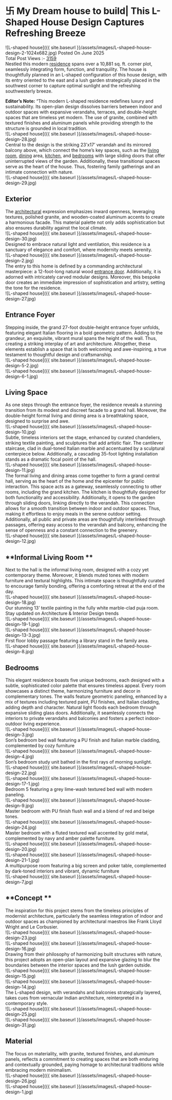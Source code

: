 # 卐 My Dream house to build| This L-Shaped House Design Captures Refreshing Breeze



  
  
![L-shaped house]({{ site.baseurl }}/assets/images/L-shaped-house-design-2-1024x682.jpg)
Posted On June 2025  
Total Post Views :- <ins>3159</ins>  
Nestled this modern [residence](https://thearchitectsdiary.com/?s=+residence) spans over a 10,881 sq. ft. corner plot, seamlessly integrating form, function, and tranquility. The house is thoughtfully planned in an L-shaped configuration of this house design, with its entry oriented to the east and a lush garden strategically placed in the southwest corner to capture optimal sunlight and the refreshing southwesterly breeze.  
  
**Editor’s Note:** “This modern L-shaped residence redefines luxury and sustainability. Its open-plan design dissolves barriers between indoor and outdoor spaces with expansive verandahs, terraces, and double-height spaces that are timeless yet modern. The use of granite, combined with textured finishes and aluminum panels while providing strength to the structure is grounded in local tradition.  
![L-shaped house]({{ site.baseurl }}/assets/images/L-shaped-house-design-28.jpg)  
Central to the design is the striking 23’x17’ verandah and its mirrored balcony above, which connect the home’s key spaces, such as the [living room](https://thearchitectsdiary.com/?s=+living+room+), [dining](https://thearchitectsdiary.com/?s=+DINING) area, [kitchen](https://thearchitectsdiary.com/?s=+kitchen), and [bedrooms](https://thearchitectsdiary.com/?s=+bedroom) with large sliding doors that offer uninterrupted views of the garden. Additionally, these transitional spaces serve as the heart of the house. Thus, fostering family gatherings and an intimate connection with nature.   
![L-shaped house]({{ site.baseurl }}/assets/images/L-shaped-house-design-29.jpg)  
## **Exterior**  
The [architectural](https://thearchitectsdiary.com/category/architecture/) expression emphasizes inward openness, leveraging textures, polished granite, and wooden-coated aluminum accents to create a harmonious facade. This material palette not only adds sophistication but also ensures durability against the local climate.  
![L-shaped house]({{ site.baseurl }}/assets/images/L-shaped-house-design-30.jpg)  
Designed to embrace natural light and ventilation, this residence is a sanctuary of elegance and comfort, where modernity meets serenity.  
![L-shaped house]({{ site.baseurl }}/assets/images/L-shaped-house-design-2.jpg)  
The entry to this home is defined by a commanding architectural masterpiece: a 12-foot-long natural wood [entrance door](https://thearchitectsdiary.com/?s=+entrance+door). Additionally, it is adorned with intricately carved modular designs. Moreover, this bespoke door creates an immediate impression of sophistication and artistry, setting the tone for the residence.  
![L-shaped house]({{ site.baseurl }}/assets/images/L-shaped-house-design-27.jpg)  
## **Entrance Foyer**  
Stepping inside, the grand 27-foot double-height entrance foyer unfolds, featuring elegant Italian flooring in a bold geometric pattern. Adding to the grandeur, an exquisite, vibrant mural spans the height of the wall. Thus, creating a striking interplay of art and architecture. Altogether, these elements establish a space that is both welcoming and awe-inspiring, a true testament to thoughtful design and craftsmanship.  
![L-shaped house]({{ site.baseurl }}/assets/images/L-shaped-house-design-5-2.jpg)  
![L-shaped house]({{ site.baseurl }}/assets/images/L-shaped-house-design-6-1.jpg)  
## **Living Space**  
As one steps through the entrance foyer, the residence reveals a stunning transition from its modest and discreet facade to a grand hall. Moreover, the double-height formal living and dining area is a breathtaking space, designed to surprise and awe.  
![L-shaped house]({{ site.baseurl }}/assets/images/L-shaped-house-design-10.jpg)  
Subtle, timeless interiors set the stage, enhanced by curated chandeliers, striking textile painting, and sculptures that add artistic flair. The cantilever staircase, clad in dual-toned Italian marble and accentuated by a sculptural centerpiece below. Additionally, a cascading 35-foot lighting installation stands as a dramatic focal point of the hall.  
![L-shaped house]({{ site.baseurl }}/assets/images/L-shaped-house-design-11.jpg)  
The formal living and dining areas come together to form a grand central hall, serving as the heart of the home and the epicenter for public interaction. This space acts as a gateway, seamlessly connecting to other rooms, including the grand kitchen. The kitchen is thoughtfully designed for both functionality and accessibility. Additionally, it opens to the garden through sliding doors, linking directly to the verandah. This connection allows for a smooth transition between indoor and outdoor spaces. Thus, making it effortless to enjoy meals in the serene outdoor setting. Additionally, all public and private areas are thoughtfully interlinked through passages, offering easy access to the verandah and balcony, enhancing the sense of openness and a constant connection to the greenery.  
![L-shaped house]({{ site.baseurl }}/assets/images/L-shaped-house-design-12.jpg)  
## **Informal Living Room **  
Next to the hall is the informal living room, designed with a cozy yet contemporary theme. Moreover, it blends muted tones with modern furniture and textural highlights. This intimate space is thoughtfully curated to encourage family bonding, offering a comforting retreat at the end of the day.  
![L-shaped house]({{ site.baseurl }}/assets/images/L-shaped-house-design-18.jpg)  
Our stunning 13’ textile painting in the fully white marble-clad puja room.  
Stay updated on Architecture & Interior Design trends   
![L-shaped house]({{ site.baseurl }}/assets/images/L-shaped-house-design-19-1.jpg)  
![L-shaped house]({{ site.baseurl }}/assets/images/L-shaped-house-design-13-3.jpg)  
First floor lobby passage featuring a library stand in the family area.  
![L-shaped house]({{ site.baseurl }}/assets/images/L-shaped-house-design-8.jpg)  
## **Bedrooms**  
This elegant residence boasts five unique bedrooms, each designed with a subtle, sophisticated color palette that ensures timeless appeal. Every room showcases a distinct theme, harmonizing furniture and decor in complementary tones. The walls feature geometric paneling, enhanced by a mix of textures including textured paint, PU finishes, and Italian cladding, adding depth and character. Natural light floods each bedroom through expansive sliding glass doors. Additionally, it seamlessly connects the interiors to private verandahs and balconies and fosters a perfect indoor-outdoor living experience.  
![L-shaped house]({{ site.baseurl }}/assets/images/L-shaped-house-design-3.jpg)  
Son’s bedroom bed wall featuring a PU finish and Italian marble cladding, complemented by cozy furniture  
![L-shaped house]({{ site.baseurl }}/assets/images/L-shaped-house-design-4.jpg)  
Son’s bedroom study unit bathed in the first rays of morning sunlight.  
![L-shaped house]({{ site.baseurl }}/assets/images/L-shaped-house-design-22.jpg)  
![L-shaped house]({{ site.baseurl }}/assets/images/L-shaped-house-design-17-1.jpg)  
Bedroom 5 featuring a grey lime-wash textured bed wall with modern paneling.  
![L-shaped house]({{ site.baseurl }}/assets/images/L-shaped-house-design-9.jpg)  
Master bedroom with PU finish flush wall and a blend of red and beige tones.  
![L-shaped house]({{ site.baseurl }}/assets/images/L-shaped-house-design-24.jpg)  
Master bedroom with a fluted textured wall accented by gold metal, complemented by navy and amber palette furniture.  
![L-shaped house]({{ site.baseurl }}/assets/images/L-shaped-house-design-20.jpg)  
![L-shaped house]({{ site.baseurl }}/assets/images/L-shaped-house-design-21-1.jpg)  
A multipurpose room featuring a big screen and poker table, complemented by dark-toned interiors and vibrant, dynamic furniture  
![L-shaped house]({{ site.baseurl }}/assets/images/L-shaped-house-design-7.jpg)  
## **Concept **  
The inspiration for this project stems from the timeless principles of modernist architecture, particularly the seamless integration of indoor and outdoor spaces as championed by architectural maestros like Frank Lloyd Wright and Le Corbusier.   
![L-shaped house]({{ site.baseurl }}/assets/images/L-shaped-house-design-23.jpg)  
![L-shaped house]({{ site.baseurl }}/assets/images/L-shaped-house-design-16.jpg)  
Drawing from their philosophy of harmonizing built structures with nature, this project adopts an open-plan layout and expansive glazing to blur the boundaries between the interior spaces and the lush garden outside.   
![L-shaped house]({{ site.baseurl }}/assets/images/L-shaped-house-design-15.jpg)  
![L-shaped house]({{ site.baseurl }}/assets/images/L-shaped-house-design-14.jpg)  
The L-shaped design, with verandahs and balconies strategically layered, takes cues from vernacular Indian architecture, reinterpreted in a contemporary style.   
![L-shaped house]({{ site.baseurl }}/assets/images/L-shaped-house-design-25.jpg)  
![L-shaped house]({{ site.baseurl }}/assets/images/L-shaped-house-design-31.jpg)  
## **Material**  
The focus on materiality, with granite, textured finishes, and aluminum panels, reflects a commitment to creating spaces that are both enduring and contextually grounded, paying homage to architectural traditions while embracing modern minimalism.  
![L-shaped house]({{ site.baseurl }}/assets/images/L-shaped-house-design-26.jpg)  
![L-shaped house]({{ site.baseurl }}/assets/images/L-shaped-house-design-1.jpg)  
  
  
